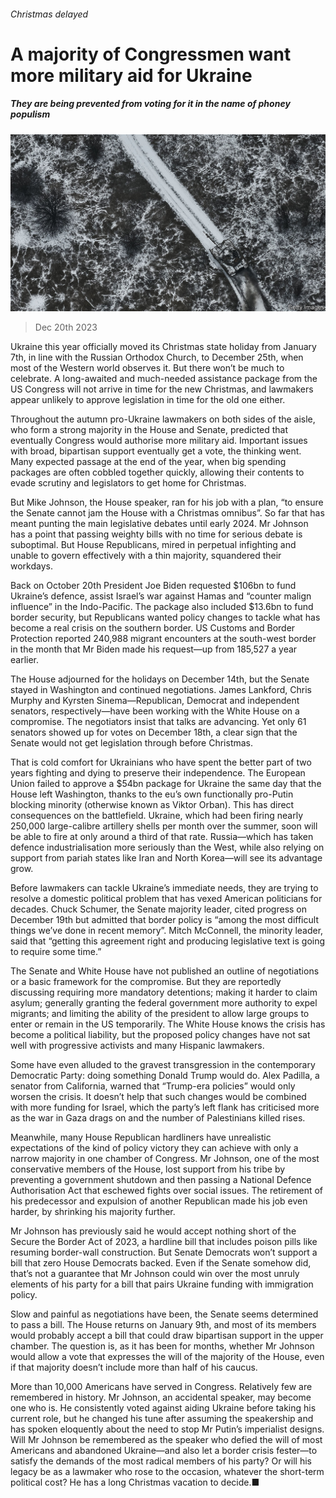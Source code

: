 ###### Christmas delayed

# A majority of Congressmen want more military aid for Ukraine 

##### They are being prevented from voting for it in the name of phoney populism 

![image](images/20231223_USP002.jpg) 

> Dec 20th 2023 

Ukraine this year officially moved its Christmas state holiday from January 7th, in line with the Russian Orthodox Church, to December 25th, when most of the Western world observes it. But there won’t be much to celebrate. A long-awaited and much-needed assistance package from the US Congress will not arrive in time for the new Christmas, and lawmakers appear unlikely to approve legislation in time for the old one either.

Throughout the autumn pro-Ukraine lawmakers on both sides of the aisle, who form a strong majority in the House and Senate, predicted that eventually Congress would authorise more military aid. Important issues with broad, bipartisan support eventually get a vote, the thinking went. Many expected passage at the end of the year, when big spending packages are often cobbled together quickly, allowing their contents to evade scrutiny and legislators to get home for Christmas.


But Mike Johnson, the House speaker, ran for his job with a plan, “to ensure the Senate cannot jam the House with a Christmas omnibus”. So far that has meant punting the main legislative debates until early 2024. Mr Johnson has a point that passing weighty bills with no time for serious debate is suboptimal. But House Republicans, mired in perpetual infighting and unable to govern effectively with a thin majority, squandered their workdays.

Back on October 20th President Joe Biden requested $106bn to fund Ukraine’s defence, assist Israel’s war against Hamas and “counter malign influence” in the Indo-Pacific. The package also included $13.6bn to fund border security, but Republicans wanted policy changes to tackle what has become a real crisis on the southern border. US Customs and Border Protection reported 240,988 migrant encounters at the south-west border in the month that Mr Biden made his request—up from 185,527 a year earlier.

The House adjourned for the holidays on December 14th, but the Senate stayed in Washington and continued negotiations. James Lankford, Chris Murphy and Kyrsten Sinema—Republican, Democrat and independent senators, respectively—have been working with the White House on a compromise. The negotiators insist that talks are advancing. Yet only 61 senators showed up for votes on December 18th, a clear sign that the Senate would not get legislation through before Christmas.

That is cold comfort for Ukrainians who have spent the better part of two years fighting and dying to preserve their independence. The European Union failed to approve a $54bn package for Ukraine the same day that the House left Washington, thanks to the eu’s own functionally pro-Putin blocking minority (otherwise known as Viktor Orban). This has direct consequences on the battlefield. Ukraine, which had been firing nearly 250,000 large-calibre artillery shells per month over the summer, soon will be able to fire at only around a third of that rate. Russia—which has taken defence industrialisation more seriously than the West, while also relying on support from pariah states like Iran and North Korea—will see its advantage grow.

Before lawmakers can tackle Ukraine’s immediate needs, they are trying to resolve a domestic political problem that has vexed American politicians for decades. Chuck Schumer, the Senate majority leader, cited progress on December 19th but admitted that border policy is “among the most difficult things we’ve done in recent memory”. Mitch McConnell, the minority leader, said that “getting this agreement right and producing legislative text is going to require some time.”

The Senate and White House have not published an outline of negotiations or a basic framework for the compromise. But they are reportedly discussing requiring more mandatory detentions; making it harder to claim asylum; generally granting the federal government more authority to expel migrants; and limiting the ability of the president to allow large groups to enter or remain in the US temporarily. The White House knows the crisis has become a political liability, but the proposed policy changes have not sat well with progressive activists and many Hispanic lawmakers.

Some have even alluded to the gravest transgression in the contemporary Democratic Party: doing something Donald Trump would do. Alex Padilla, a senator from California, warned that “Trump-era policies” would only worsen the crisis. It doesn’t help that such changes would be combined with more funding for Israel, which the party’s left flank has criticised more as the war in Gaza drags on and the number of Palestinians killed rises.

Meanwhile, many House Republican hardliners have unrealistic expectations of the kind of policy victory they can achieve with only a narrow majority in one chamber of Congress. Mr Johnson, one of the most conservative members of the House, lost support from his tribe by preventing a government shutdown and then passing a National Defence Authorisation Act that eschewed fights over social issues. The retirement of his predecessor and expulsion of another Republican made his job even harder, by shrinking his majority further.

Mr Johnson has previously said he would accept nothing short of the Secure the Border Act of 2023, a hardline bill that includes poison pills like resuming border-wall construction. But Senate Democrats won’t support a bill that zero House Democrats backed. Even if the Senate somehow did, that’s not a guarantee that Mr Johnson could win over the most unruly elements of his party for a bill that pairs Ukraine funding with immigration policy.

Slow and painful as negotiations have been, the Senate seems determined to pass a bill. The House returns on January 9th, and most of its members would probably accept a bill that could draw bipartisan support in the upper chamber. The question is, as it has been for months, whether Mr Johnson would allow a vote that expresses the will of the majority of the House, even if that majority doesn’t include more than half of his caucus.

More than 10,000 Americans have served in Congress. Relatively few are remembered in history. Mr Johnson, an accidental speaker, may become one who is. He consistently voted against aiding Ukraine before taking his current role, but he changed his tune after assuming the speakership and has spoken eloquently about the need to stop Mr Putin’s imperialist designs. Will Mr Johnson be remembered as the speaker who defied the will of most Americans and abandoned Ukraine—and also let a border crisis fester—to satisfy the demands of the most radical members of his party? Or will his legacy be as a lawmaker who rose to the occasion, whatever the short-term political cost? He has a long Christmas vacation to decide.■



